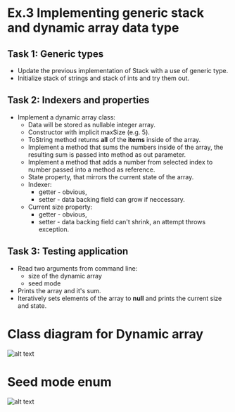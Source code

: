 # Ex.3 Implementing generic stack and dynamic array data type

## Task 1: Generic types
- Update the previous implementation of Stack with a use of generic type.
- Initialize stack of strings and stack of ints and try them out.
## Task 2: Indexers and properties
- Implement a dynamic array class:
	- Data will be stored as nullable integer array.
	- Constructor with implicit maxSize (e.g. 5).
	- ToString method returns **all** of the **items** inside of the array.
	- Implement a method that sums the numbers inside of the array, the resulting sum is passed into method as out parameter.
	- Implement a method that adds a number from selected index to number passed into a method as reference.
	- State property, that mirrors the current state of the array.
	- Indexer: 
		- getter - obvious,
		- setter - data backing field can grow if neccessary.
	- Current size property:
		- getter - obvious,
		- setter - data backing field can't shrink, an attempt throws exception.
## Task 3: Testing application
- Read two arguments from command line:
	- size of the dynamic array
	- seed mode
- Prints the array and it's sum.
- Iteratively sets elements of the array to **null** and prints the current size and state.
# Class diagram for Dynamic array
![alt text](https://github.com/Polyster/pl2/blob/master/exercises/03/ConsoleApp/DynamicArrayDiagram.png)

# Seed mode enum
![alt text](https://github.com/Polyster/pl2/blob/master/exercises/03/ConsoleApp/SeedModeEnum.png)
